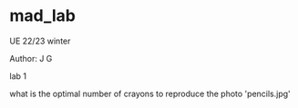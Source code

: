 # mad_lab

UE 22/23 winter

Author: J G

lab 1

what is the optimal number of crayons to reproduce the photo 'pencils.jpg'

